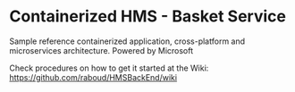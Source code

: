 # Containerized HMS - Basket Service
Sample reference containerized application, cross-platform and microservices architecture.
Powered by Microsoft

Check procedures on how to get it started at the Wiki:
https://github.com/raboud/HMSBackEnd/wiki



